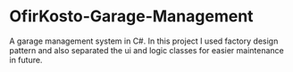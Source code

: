 # OfirKosto-Garage-Management
A garage management system in C#.
In this project I used factory design pattern and also
separated the ui and logic classes for easier maintenance in future.
